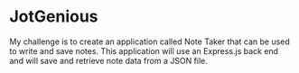 # JotGenious
My challenge is to create an application called Note Taker that can be used to write and save notes. This application will use an Express.js back end and will save and retrieve note data from a JSON file.
